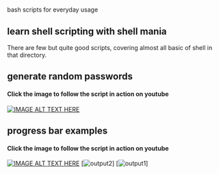# 
bash scripts for everyday usage

## learn shell scripting with shell mania
There are few but quite good scripts, covering almost all basic of shell in that directory.

## generate random passwords
#### Click the image to follow the script in action on youtube
[![IMAGE ALT TEXT HERE](https://img.youtube.com/vi/UWRvSbl1B90/0.jpg)](https://youtu.be/UWRvSbl1B90)

## progress bar examples
#### Click the image to follow the script in action on youtube
[![IMAGE ALT TEXT HERE](https://github.com/come2abhi/abhixcripts/blob/master/images/progress3.png)](https://youtu.be/QuKuAUNcyvM)
[![output2](https://github.com/come2abhi/abhixcripts/blob/master/images/progress2.png)]
[![output1](https://github.com/come2abhi/abhixcripts/blob/master/images/progress1.png)]
